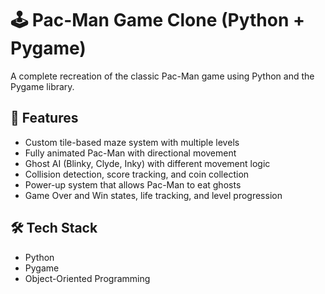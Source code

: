 # 🕹️ Pac-Man Game Clone (Python + Pygame)

A complete recreation of the classic Pac-Man game using Python and the Pygame library.

## 🔧 Features
- Custom tile-based maze system with multiple levels
- Fully animated Pac-Man with directional movement
- Ghost AI (Blinky, Clyde, Inky) with different movement logic
- Collision detection, score tracking, and coin collection
- Power-up system that allows Pac-Man to eat ghosts
- Game Over and Win states, life tracking, and level progression

## 🛠️ Tech Stack
- Python
- Pygame
- Object-Oriented Programming
